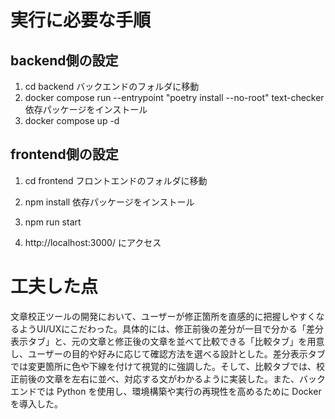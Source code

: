 # 実行に必要な手順
## backend側の設定
1. cd backend
  バックエンドのフォルダに移動
2. docker compose run --entrypoint "poetry install --no-root" text-checker
  依存パッケージをインストール
3. docker compose up -d

## frontend側の設定
1. cd frontend
  フロントエンドのフォルダに移動
2. npm install
  依存パッケージをインストール
3. npm run start

4. http://localhost:3000/ にアクセス


# 工夫した点
文章校正ツールの開発において、ユーザーが修正箇所を直感的に把握しやすくなるようUI/UXにこだわった。具体的には、修正前後の差分が一目で分かる「差分表示タブ」と、元の文章と修正後の文章を並べて比較できる「比較タブ」を用意し、ユーザーの目的や好みに応じて確認方法を選べる設計とした。差分表示タブでは変更箇所に色や下線を付けて視覚的に強調した。そして、比較タブでは、校正前後の文章を左右に並べ、対応する文がわかるように実装した。また、バックエンドでは Python を使用し、環境構築や実行の再現性を高めるために Docker を導入した。
